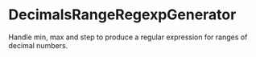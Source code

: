 # DecimalsRangeRegexpGenerator
Handle min, max and step to produce a regular expression for ranges of decimal numbers.
